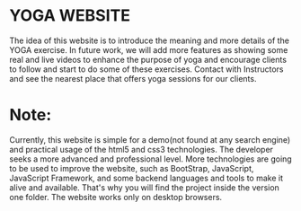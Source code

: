 # YOGA WEBSITE

The idea of this website is to introduce the meaning and more details of the YOGA exercise. In future work, we will add more features as showing some real and live videos to enhance the purpose of yoga and encourage clients to follow and start to do some of these exercises. Contact with Instructors and see the nearest place that offers yoga sessions for our clients.


# Note:

Currently, this website is simple for a demo(not found at any search engine) and practical usage of the html5 and css3 technologies. The developer seeks a more advanced and professional level. More technologies are going to be used to improve the website, such as BootStrap, JavaScript, JavaScript Framework, and some backend languages and tools to make it alive and available. That's why you will find the project inside the version one folder.  The website works only on desktop browsers.
